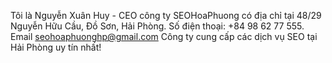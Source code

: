 Tôi là Nguyễn Xuân Huy - CEO công ty SEOHoaPhuong có địa chỉ tại 48/29 Nguyễn Hữu Cầu, Đồ Sơn, Hải Phòng. Số điện thoại: +84 98 62 77 555. Email seohoaphuonghp@gmail.com Công ty cung cấp các dịch vụ SEO tại Hải Phòng uy tín nhất!
